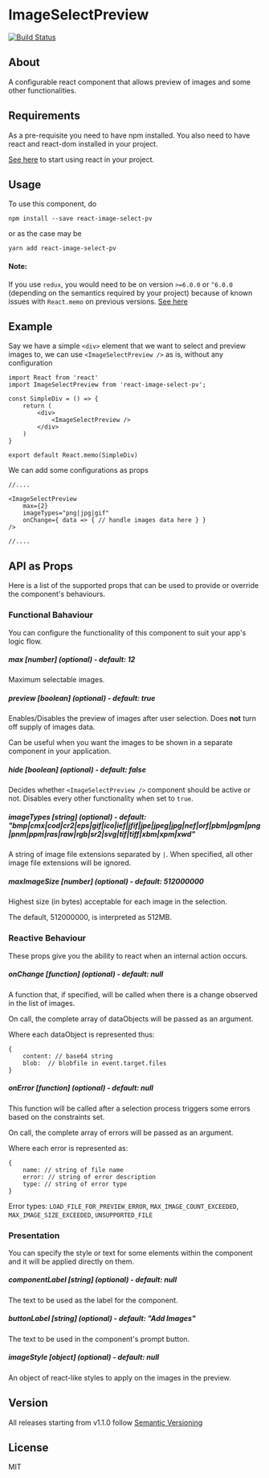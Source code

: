 # ImageSelectPreview

[![Build Status](https://travis-ci.org/cmdlucas/react-image-select-pv.svg?branch=master)](https://travis-ci.org/cmdlucas/react-image-select-pv)

## About

A configurable react component that allows preview of images and some other functionalities.

## Requirements

As a pre-requisite you need to have npm installed. You also need to have react and react-dom installed in your project. 

[See here](https://reactjs.org/) to start using react in your project.


## Usage
To use this component, do

```
npm install --save react-image-select-pv
```

or as the case may be

```
yarn add react-image-select-pv
```

#### Note: 
If you use `redux`, you would need to be on version `>=6.0.0` or `^6.0.0` (depending on the semantics required by your project) because of known issues with `React.memo` on previous versions. [See here](https://github.com/reduxjs/react-redux/issues/1061)

## Example

Say we have a simple `<div>` element that we want to select and preview images to, we can use `<ImageSelectPreview />` as is, without any configuration

```
import React from 'react'
import ImageSelectPreview from 'react-image-select-pv';

const SimpleDiv = () => {
    return (
        <div>
            <ImageSelectPreview />
        </div>
    )
}

export default React.memo(SimpleDiv)

```

We can add some configurations as props

```
//....

<ImageSelectPreview 
    max={2}
    imageTypes="png|jpg|gif"
    onChange={ data => { // handle images data here } }
/>

//....

```


## API as Props

Here is a list of the supported props that can be used to provide or override  the component's behaviours.


### Functional Bahaviour

You can configure the functionality of this component to suit your app's logic flow.

##### max [number] (optional) - default: 12

Maximum selectable images.

##### preview [boolean] (optional) - default: true

Enables/Disables the preview of images after user selection. Does **not** turn off supply of images data.

Can be useful when you want the images to be shown in a separate component in your application.


##### hide [boolean] (optional) - default: false

Decides whether `<ImageSelectPreview />` component should be active or not. Disables every other functionality when set to `true`.

##### imageTypes [string] (optional) - default: "bmp|cmx|cod|cr2|eps|gif|ico|ief|jfif|jpe|jpeg|jpg|nef|orf|pbm|pgm|png|pnm|ppm|ras|raw|rgb|sr2|svg|tif|tiff|xbm|xpm|xwd"

A string of image file extensions separated by `|`. When specified, all other image file extensions will be ignored.

##### maxImageSize [number] (optional) - default: 512000000

Highest size (in bytes) acceptable for each image in the selection.

The default, 512000000, is interpreted as 512MB.


### Reactive Behaviour

These props give you the ability to react when an internal action occurs.

##### onChange [function] (optional) - default: null

A function that, if specified, will be called when there is a change observed in the list of images.

On call, the complete array of dataObjects will be passed as an argument.

Where each dataObject is represented thus:

```
{
    content: // base64 string
    blob:  // blobfile in event.target.files
}
```

##### onError [function] (optional) - default: null

This function will be called after a selection process triggers some errors based on the constraints set.

On call, the complete array of errors will be  passed as an argument.

Where each error is represented as:

```
{
    name: // string of file name
    error: // string of error description
    type: // string of error type
}
```
Error types: `LOAD_FILE_FOR_PREVIEW_ERROR`, `MAX_IMAGE_COUNT_EXCEEDED`, `MAX_IMAGE_SIZE_EXCEEDED`, `UNSUPPORTED_FILE`


### Presentation

You can specify the style or text for some elements within the component and it will be applied directly on them.

##### componentLabel [string] (optional) - default: null

The text to be used as the label for the component.

##### buttonLabel [string] (optional) - default: "Add Images"

The text to be used in the component's prompt button.

##### imageStyle [object] (optional) - default: null

An object of react-like styles to apply on the images in the preview.

## Version

All releases starting from v1.1.0 follow [Semantic Versioning](https://semver.org)

## License

MIT